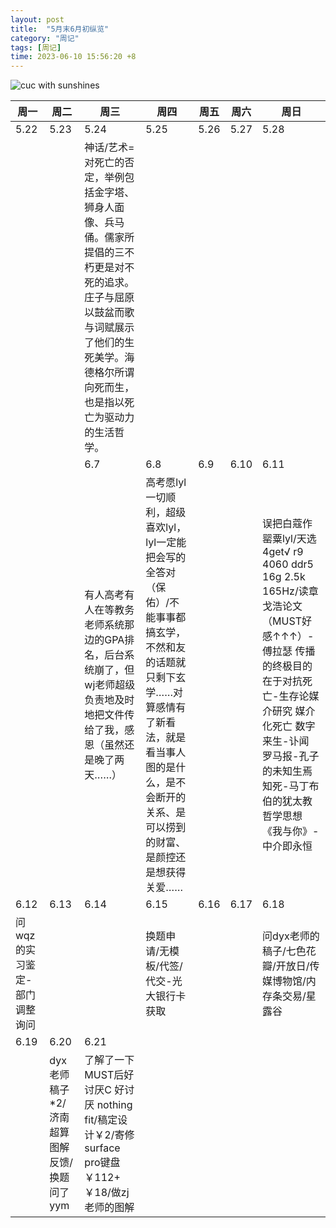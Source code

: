 ```yaml
---
layout: post
title:  "5月末6月初纵览"
category: "周记"
tags: [周记]
time: 2023-06-10 15:56:20 +8
---
```

![cuc with sunshines](https://i.hd-r.cn/c0af233ddf2127103d1e44ec085e95bf.jpg)

|周一|周二|周三|周四|周五|周六|周日|
| --- | --- | --- | --- | --- | --- | --- |
|5.22|5.23|5.24|5.25|5.26|5.27|5.28|
|||神话/艺术=对死亡的否定，举例包括金字塔、狮身人面像、兵马俑。儒家所提倡的三不朽更是对不死的追求。庄子与屈原以鼓盆而歌与词赋展示了他们的生死美学。海德格尔所谓向死而生，也是指以死亡为驱动力的生活哲学。|
|||6.7|6.8|6.9|6.10|6.11|
|||有人高考有人在等教务老师系统那边的GPA排名，后台系统崩了，但wj老师超级负责地及时地把文件传给了我，感恩（虽然还是晚了两天……）|高考愿lyl一切顺利，超级喜欢lyl，lyl一定能把会写的全答对（保佑）/不能事事都搞玄学，不然和友的话题就只剩下玄学……对算感情有了新看法，就是看当事人图的是什么，是不会断开的关系、是可以捞到的财富、是颜控还是想获得关爱……|||误把白蔻作罂粟lyl/天选4get√ r9 4060 ddr5 16g 2.5k 165Hz/读章戈浩论文（MUST好感↑↑↑）-傅拉瑟 传播的终极目的在于对抗死亡-生存论媒介研究 媒介化死亡 数字来生-讣闻 罗马报-孔子的未知生焉知死-马丁布伯的犹太教哲学思想 《我与你》-中介即永恒
|6.12|6.13|6.14|6.15|6.16|6.17|6.18|
|问wqz的实习鉴定-部门调整询问|||换题申请/无模板/代签/代交-光大银行卡获取|||问dyx老师的稿子/七色花瓣/开放日/传媒博物馆/内存条交易/星露谷
|6.19|6.20|6.21|
||dyx老师稿子*2/济南超算图解反馈/换题问了yym|了解了一下MUST后好讨厌C 好讨厌 nothing fit/稿定设计￥2/寄修surface pro键盘 ￥112+￥18/做zj老师的图解

